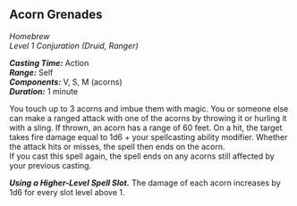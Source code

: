 ## Acorn Grenades
*Homebrew*  
*Level 1 Conjuration (Druid, Ranger)*

***Casting Time:*** Action  
***Range:*** Self  
***Components:*** V, S, M (acorns)  
***Duration:*** 1 minute

You touch up to 3 acorns and imbue them with magic. You or someone else can make a ranged attack with one of the acorns by throwing it or hurling it with a sling. If thrown, an acorn has a range of 60 feet. On a hit, the target takes fire damage equal to 1d6 + your spellcasting ability modifier. Whether the attack hits or misses, the spell then ends on the acorn.  
If you cast this spell again, the spell ends on any acorns still affected by your previous casting.

***Using a Higher-Level Spell Slot.*** The damage of each acorn increases by 1d6 for every slot level above 1.